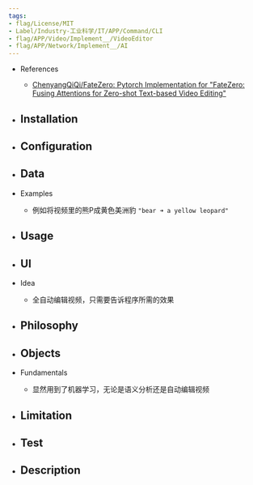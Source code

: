 ```yaml
---
tags:
- flag/License/MIT
- Label/Industry-工业科学/IT/APP/Command/CLI
- flag/APP/Video/Implement__/VideoEditor
- flag/APP/Network/Implement__/AI
---
```


- References
    - [ChenyangQiQi/FateZero: Pytorch Implementation for "FateZero: Fusing Attentions for Zero-shot Text-based Video Editing"](https://github.com/ChenyangQiQi/FateZero)

- Installation
    - 

- Configuration
    - 

- Data
    - 

- Examples
    - 例如将视频里的熊P成黄色美洲豹 `"bear ➜ a yellow leopard"`

- Usage
    - 

- UI
    - 

- Idea
    - 全自动编辑视频，只需要告诉程序所需的效果

- Philosophy
    - 

- Objects
    - 

- Fundamentals
    - 显然用到了机器学习，无论是语义分析还是自动编辑视频

- Limitation
    - 

- Test
    - 

- Description
    - 
